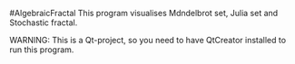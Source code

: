 #AlgebraicFractal
This program visualises Mdndelbrot set, Julia set and Stochastic fractal.

WARNING: This is a Qt-project, so you need to have QtCreator installed to run this program.
